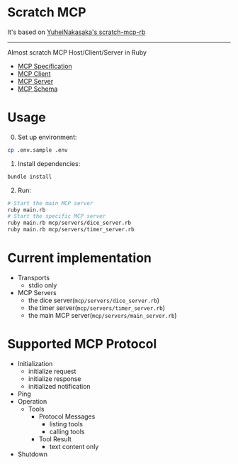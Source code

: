 # Scratch MCP

It's based on [YuheiNakasaka's scratch-mcp-rb](https://github.com/YuheiNakasaka/scratch-mcp-rb/tree/main)

---

Almost scratch MCP Host/Client/Server in Ruby

- [MCP Specification](https://modelcontextprotocol.io/specification/2025-03-26)
- [MCP Client](https://modelcontextprotocol.io/quickstart/client)
- [MCP Server](https://modelcontextprotocol.io/quickstart/server)
- [MCP Schema](https://github.com/modelcontextprotocol/modelcontextprotocol/blob/3ba3181c7779da74b24f0c083eb7055b6fc9d928/schema/2025-03-26/schema.ts)

# Usage

0. Set up environment:

```bash
cp .env.sample .env
```

1. Install dependencies:

```bash
bundle install
```

2. Run:

```bash
# Start the main MCP server
ruby main.rb
# Start the specific MCP server
ruby main.rb mcp/servers/dice_server.rb
ruby main.rb mcp/servers/timer_server.rb
```

# Current implementation

- Transports
  - stdio only
- MCP Servers
  - the dice server(`mcp/servers/dice_server.rb`)
  - the timer server(`mcp/servers/timer_server.rb`)
  - the main MCP server(`mcp/servers/main_server.rb`)

# Supported MCP Protocol
- Initialization
  - initialize request
  - initialize response
  - initialized notification
- Ping
- Operation
  - Tools
    - Protocol Messages
      - listing tools
      - calling tools
    - Tool Result
      - text content only
- Shutdown
